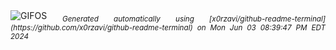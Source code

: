 <div align="justify">
<picture>
    <source media="(prefers-color-scheme: dark)" srcset="https://i.ibb.co/RjDcK10/output-gif.gif">
    <source media="(prefers-color-scheme: light)" srcset="https://i.ibb.co/RjDcK10/output-gif.gif">
    <img alt="GIFOS" src="https://i.ibb.co/RjDcK10/output-gif.gif">
</picture>
<sub><i>Generated automatically using [x0rzavi/github-readme-terminal](https://github.com/x0rzavi/github-readme-terminal) on Mon Jun 03 08:39:47 PM EDT 2024</i></sub>
</div>

<!--  -->